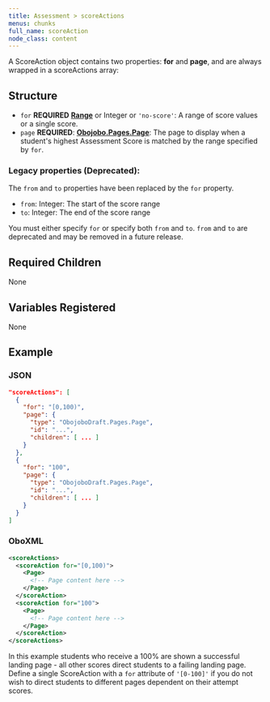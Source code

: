 ```yaml
---
title: Assessment > scoreActions
menus: chunks
full_name: scoreAction
node_class: content
---
```

A ScoreAction object contains two properties: **for** and **page**, and are always wrapped in a scoreActions array:

## Structure

* `for` **REQUIRED** **[Range](content_range.md)** or Integer or `'no-score'`: A range of score values or a single score.
* `page` **REQUIRED**: [**Obojobo.Pages.Page**](obonode_page.md): The page to display when a student's highest Assessment Score is matched by the range specified by `for`.

### Legacy properties (Deprecated):

The `from` and `to` properties have been replaced by the `for` property.

* `from`: Integer: The start of the score range
* `to`: Integer: The end of the score range

You must either specify `for` or specify both `from` and `to`. `from` and `to` are deprecated and may be removed in a future release.

## Required Children

None

## Variables Registered

None

## Example

### JSON

```json
"scoreActions": [
  {
    "for": "[0,100)",
    "page": {
      "type": "ObojoboDraft.Pages.Page",
      "id": "...",
      "children": [ ... ]
    }
  },
  {
    "for": "100",
    "page": {
      "type": "ObojoboDraft.Pages.Page",
      "id": "...",
      "children": [ ... ]
    }
  }
]
```

### OboXML

```xml
<scoreActions>
  <scoreAction for="[0,100)">
    <Page>
      <!-- Page content here -->
    </Page>
  </scoreAction>
  <scoreAction for="100">
    <Page>
      <!-- Page content here -->
    </Page>
  </scoreAction>
</scoreActions>
```

In this example students who receive a 100% are shown a successful landing page - all other scores direct students to a failing landing page. Define a single ScoreAction with a `for` attribute of `'[0-100]'` if you do not wish to direct students to different pages dependent on their attempt scores.
